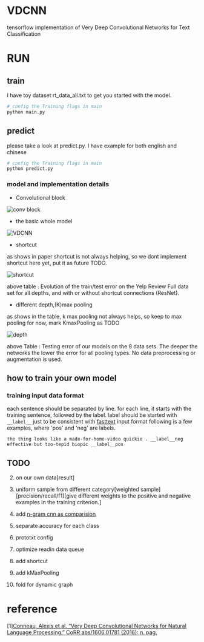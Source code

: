 # VDCNN

tensorflow implementation of Very Deep Convolutional Networks
for Text Classification

# RUN

## train
I have toy dataset rt_data_all.txt to get you started with the model.
 
```bash
# config the Training flags in main
python main.py
```

## predict
please take a look at predict.py. I have example for both english and chinese
```bash
# config the Training flags in main
python predict.py
```

### model and implementation details
- Convolutional block

![conv block](https://ai2-s2-public.s3.amazonaws.com/figures/2016-11-08/84ca430856a92000e90cd728445ca2241c10ddc3/3-Figure2-1.png)

- the basic whole model

![VDCNN](https://ai2-s2-public.s3.amazonaws.com/figures/2016-11-08/84ca430856a92000e90cd728445ca2241c10ddc3/2-Figure1-1.png)

- shortcut 

as shows in paper shortcut is not always helping, so we dont implement shortcut here yet, put it 
as future TODO.

![shortcut]( https://ai2-s2-public.s3.amazonaws.com/figures/2016-11-08/84ca430856a92000e90cd728445ca2241c10ddc3/7-Table5-1.png)

above table :
Evolution of the train/test error on the Yelp Review Full data set for all depths, and with or without shortcut connections (ResNet).

- different depth,(K)max pooling 

as shows in the table, k max pooling not always helps, so keep to max pooling for now, mark KmaxPooling as TODO 

![depth](https://ai2-s2-public.s3.amazonaws.com/figures/2016-11-08/84ca430856a92000e90cd728445ca2241c10ddc3/5-Table4-1.png)

above Table : Testing error of our models on the 8 data sets. The deeper the networks the lower the error for all pooling types. No data preprocessing or augmentation is used.
 

## how to train your own model

### training input data format
each sentence should be separated by line.
for each line, it starts with the training sentence, followed by the label.
label should be started with   `__label__` just to be consistent with [fasttext](https://github.com/facebookresearch/fastText) input format
following is a few examples, where 'pos' and 'neg'  are labels.
```
the thing looks like a made-for-home-video quickie . __label__neg
effective but too-tepid biopic __label__pos
```

## TODO
2. on our own data[result]
3. uniform sample from different category[weighted sample][precision/recall/f1][give different weights to the positive and negative examples in the training criterion.]
3. add [n-gram cnn as comparision](https://github.com/dennybritz/cnn-text-classification-tf)
4. separate accuracy for each class 

2. prototxt config
4. optimize readin data queue
4. add shortcut
5. add kMaxPooling
6. fold for dynamic graph

# reference
[1][Conneau, Alexis et al. “Very Deep Convolutional Networks for Natural Language Processing.” CoRR abs/1606.01781 (2016): n. pag.](https://pdfs.semanticscholar.org/f797/fd44b9ddd5845611eb7a705ca9464a8819d1.pdf?_ga=1.122241998.496193353.1486868690)
